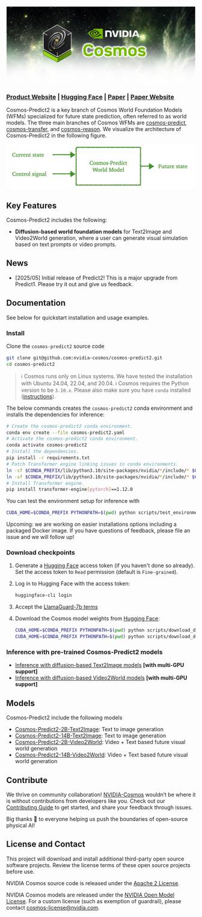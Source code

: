 <p align="center">
    <img src="assets/nvidia-cosmos-header.png" alt="NVIDIA Cosmos Header">
</p>

### [Product Website](https://www.nvidia.com/en-us/ai/cosmos/) | [Hugging Face](https://huggingface.co/collections/nvidia/cosmos-predict1-67c9d1b97678dbf7669c89a7) | [Paper](https://arxiv.org/abs/2501.03575) | [Paper Website](https://research.nvidia.com/labs/dir/cosmos-predict1)

Cosmos-Predict2 is a key branch of Cosmos World Foundation Models (WFMs) specialized for future state prediction, often referred to as world models. The three main branches of Cosmos WFMs are [cosmos-predict](https://github.com/nvidia-cosmos/cosmos-predict2), [cosmos-transfer](https://github.com/nvidia-cosmos/cosmos-transfer1), and [cosmos-reason](https://github.com/nvidia-cosmos/cosmos-reason1). We visualize the architecture of Cosmos-Predict2 in the following figure.

<p align="center">
    <img src="assets/cosmos_predict_diagram.png" alt="Cosmos-Predict Architecture Diagram">
</p>

## Key Features
Cosmos-Predict2 includes the following:

- **Diffusion-based world foundation models** for Text2Image and Video2World generation, where a user can generate visual simulation based on text prompts or video prompts.

## News
- [2025/05] Initial release of Predict2! This is a major upgrade from Predict1. Please try it out and give us feedback. 

## Documentation
See below for quickstart installation and usage examples. 

### Install
Clone the `cosmos-predict2` source code
```bash
git clone git@github.com:nvidia-cosmos/cosmos-predict2.git
cd cosmos-predict2
```

> ℹ️ Cosmos runs only on Linux systems. We have tested the installation with Ubuntu 24.04, 22.04, and 20.04.
> ℹ️ Cosmos requires the Python version to be `3.10.x`. Please also make sure you have `conda` installed ([instructions](https://docs.conda.io/projects/conda/en/latest/user-guide/install/index.html)).

The below commands creates the `cosmos-predict2` conda environment and installs the dependencies for inference:
```bash
# Create the cosmos-predict2 conda environment.
conda env create --file cosmos-predict2.yaml
# Activate the cosmos-predict2 conda environment.
conda activate cosmos-predict2
# Install the dependencies.
pip install -r requirements.txt
# Patch Transformer engine linking issues in conda environments.
ln -sf $CONDA_PREFIX/lib/python3.10/site-packages/nvidia/*/include/* $CONDA_PREFIX/include/
ln -sf $CONDA_PREFIX/lib/python3.10/site-packages/nvidia/*/include/* $CONDA_PREFIX/include/python3.10
# Install Transformer engine.
pip install transformer-engine[pytorch]==1.12.0
```

You can test the environment setup for inference with
```bash
CUDA_HOME=$CONDA_PREFIX PYTHONPATH=$(pwd) python scripts/test_environment.py
```

Upcoming: we are working on easier installations options including a packaged Docker image. If you have questions of feedback, please file an issue and we will follow up!

### Download checkpoints
1. Generate a [Hugging Face](https://huggingface.co/settings/tokens) access token (if you haven't done so already). Set the access token to `Read` permission (default is `Fine-grained`).

2. Log in to Hugging Face with the access token:
   ```bash
   huggingface-cli login
   ```
3. Accept the [LlamaGuard-7b terms](https://huggingface.co/meta-llama/LlamaGuard-7b)

4. Download the Cosmos model weights from [Hugging Face](https://huggingface.co/collections/nvidia/cosmos-predict1-67c9d1b97678dbf7669c89a7):
   ```bash
   CUDA_HOME=$CONDA_PREFIX PYTHONPATH=$(pwd) python scripts/download_diffusion_checkpoints.py --model_sizes 2B 14B --model_types Text2Image --checkpoint_dir checkpoints
   CUDA_HOME=$CONDA_PREFIX PYTHONPATH=$(pwd) python scripts/download_diffusion_checkpoints.py --model_sizes 2B 14B --model_types Video2World --checkpoint_dir checkpoints

### Inference with pre-trained Cosmos-Predict2 models
* [Inference with diffusion-based Text2Image models](/examples/inference_diffusion_text2image.md) **[with multi-GPU support]**
* [Inference with diffusion-based Video2World models](/examples/inference_diffusion_video2world.md) **[with multi-GPU support]**

## Models

Cosmos-Predict2 include the following models

* [Cosmos-Predict2-2B-Text2Image](https://huggingface.co/nvidia/Cosmos-Predict2-2B-Text2Image): Text to image generation
* [Cosmos-Predict2-14B-Text2Image](https://huggingface.co/nvidia/Cosmos-Predict2-14B-Text2Image): Text to image generation
* [Cosmos-Predict2-2B-Video2World](https://huggingface.co/nvidia/Cosmos-Predict2-2B-Video2World): Video + Text based future visual world generation
* [Cosmos-Predict2-14B-Video2World](https://huggingface.co/nvidia/Cosmos-Predict2-14B-Video2World): Video + Text based future visual world generation

## Contribute

We thrive on community collaboration! [NVIDIA-Cosmos](https://github.com/nvidia-cosmos/) wouldn’t be where it is without contributions from developers like you. Check out our [Contributing Guide](CONTRIBUTING.md) to get started, and share your feedback through issues.

Big thanks 🙏 to everyone helping us push the boundaries of open-source physical AI!
<!-- ------------------------------ -->

## License and Contact

This project will download and install additional third-party open source software projects. Review the license terms of these open source projects before use.

NVIDIA Cosmos source code is released under the [Apache 2 License](https://www.apache.org/licenses/LICENSE-2.0).

NVIDIA Cosmos models are released under the [NVIDIA Open Model License](https://www.nvidia.com/en-us/agreements/enterprise-software/nvidia-open-model-license). For a custom license (such as exemption of guardrail), please contact [cosmos-license@nvidia.com](mailto:cosmos-license@nvidia.com).
